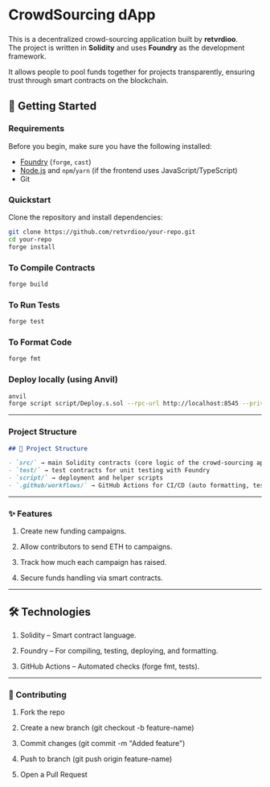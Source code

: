# CrowdSourcing dApp  
 ###
This is a decentralized crowd-sourcing application built by **retvrdioo**.  
The project is written in **Solidity** and uses **Foundry** as the development framework.  

It allows people to pool funds together for projects transparently, ensuring trust through smart contracts on the blockchain.  

## 🚀 Getting Started  

### Requirements  
Before you begin, make sure you have the following installed:  
- [Foundry](https://book.getfoundry.sh/getting-started/installation) (`forge`, `cast`)  
- [Node.js](https://nodejs.org) and `npm`/`yarn` (if the frontend uses JavaScript/TypeScript)  
- Git  

### Quickstart  
Clone the repository and install dependencies:  

```bash
git clone https://github.com/retvrdioo/your-repo.git
cd your-repo
forge install
```


### To Compile Contracts

```bash
forge build
```
### To Run Tests 

```bash
forge test
```
### To Format Code
```bash
forge fmt
```
### Deploy locally (using Anvil)
```bash
anvil
forge script script/Deploy.s.sol --rpc-url http://localhost:8545 --private-key <YOUR_KEY> --broadcast
```


---
 ### Project Structure  

```markdown
## 📂 Project Structure  

- `src/` → main Solidity contracts (core logic of the crowd-sourcing app)  
- `test/` → test contracts for unit testing with Foundry  
- `script/` → deployment and helper scripts  
- `.github/workflows/` → GitHub Actions for CI/CD (auto formatting, testing, etc.)  
```
---
### ✨ Features

1. Create new funding campaigns.

2. Allow contributors to send ETH to campaigns.

3. Track how much each campaign has raised.

4. Secure funds handling via smart contracts.
   
---

## 🛠️ Technologies

1. Solidity – Smart contract language.

2. Foundry – For compiling, testing, deploying, and formatting.

3. GitHub Actions – Automated checks (forge fmt, tests).

--- 
### 🤝 Contributing

1. Fork the repo

2. Create a new branch (git checkout -b feature-name)

3. Commit changes (git commit -m "Added feature")

4. Push to branch (git push origin feature-name)

5. Open a Pull Request